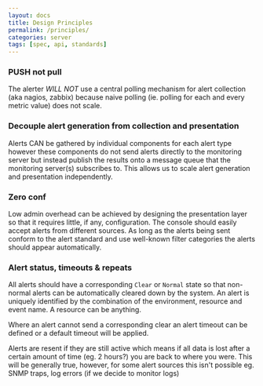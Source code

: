 ```yaml
---
layout: docs
title: Design Principles
permalink: /principles/
categories: server
tags: [spec, api, standards]
---
```


### PUSH not pull
The alerter *WILL NOT* use a central polling mechanism for alert collection (aka nagios, zabbix) because naive polling (ie. polling for each and every metric value) does not scale.

### Decouple alert generation from collection and presentation 

Alerts CAN be gathered by individual components for each alert type however these components do not send alerts directly to the monitoring server but instead publish the results onto a message queue that the monitoring server(s) subscribes to. This allows us to scale alert generation and presentation independently.

### Zero conf

Low admin overhead can be achieved by designing the presentation layer so that it requires little, if any, configuration. The console should easily accept alerts from different sources. As long as the alerts being sent conform to the alert standard and use well-known filter categories the alerts should appear automatically.

### Alert status, timeouts & repeats

All alerts should have a corresponding `Clear` or `Normal` state so that non-normal alerts can be automatically cleared down by the system. An alert is uniquely identified by the combination of the environment, resource and event name. A resource can be anything.
  
Where an alert cannot send a corresponding clear an alert timeout can be defined or a default timeout will be applied.  

Alerts are resent if they are still active which means if all data is lost after a certain amount of time (eg. 2 hours?) you are back to where you were. This will be generally true, however, for some alert sources this isn't possible eg. SNMP traps, log errors (if we decide to monitor logs)

